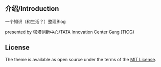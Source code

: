 ## 介绍/Introduction

一个知识（和生活？）整理Blog

presented by 塔塔创新中心/TATA Innovation Center Gang (TICG)

## License

The theme is available as open source under the terms of the [MIT License](http://opensource.org/licenses/MIT).

